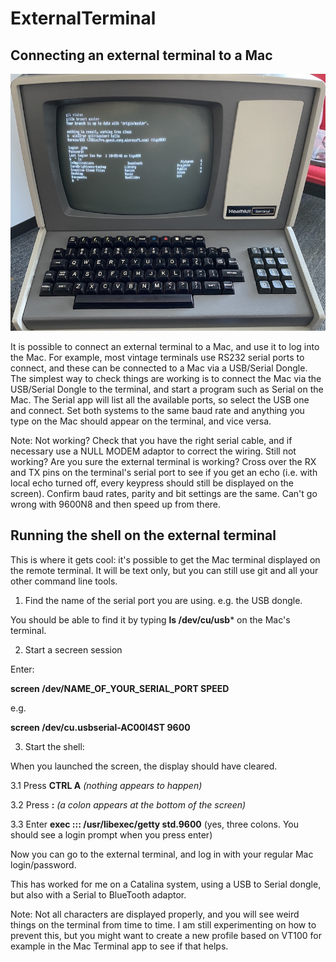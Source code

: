 # ExternalTerminal

## Connecting an external terminal to a Mac

![Heathkit Terminal](terminal.jpg "A serial terminal connected to a Mac's terminal")

It is possible to connect an external terminal to a Mac, and use it to log into the Mac. For example, most vintage terminals use RS232 serial ports to connect, and these can be connected to a Mac via a USB/Serial Dongle. The simplest way to check things are working is to connect the Mac via the USB/Serial Dongle to the terminal, and start a program such as Serial on the Mac. The Serial app will list all the available ports, so select the USB one and connect. Set both systems to the same baud rate and anything you type on the Mac should appear on the terminal, and vice versa.

Note: Not working? Check that you have the right serial cable, and if necessary use a NULL MODEM adaptor to correct the wiring. Still not working? Are you sure the external terminal is working? Cross over the RX and TX pins on the terminal's serial port to see if you get an echo (i.e. with local echo turned off, every keypress should still be displayed on the screen). Confirm baud rates, parity and bit settings are the same. Can't go wrong with 9600N8 and then speed up from there.

## Running the shell on the external terminal

This is where it gets cool: it's possible to get the Mac terminal displayed on the remote terminal. It will be text only, but you can still use git and all your other command line tools.

1. Find the name of the serial port you are using. e.g. the USB dongle. 

You should be able to find it by typing **ls /dev/cu/usb*** on the Mac's terminal.

2. Start a secreen session

Enter:

**screen /dev/NAME_OF_YOUR_SERIAL_PORT SPEED**

e.g.

**screen /dev/cu.usbserial-AC00I4ST 9600**

3. Start the shell:

When you launched the screen, the display should have cleared.

3.1 Press **CTRL A** *(nothing appears to happen)*

3.2 Press **:** *(a colon appears at the bottom of the screen)*

3.3 Enter **exec ::: /usr/libexec/getty std.9600** (yes, three colons. You should see a login prompt when you press enter)

Now you can go to the external terminal, and log in with your regular Mac login/password.

This has worked for me on a Catalina system, using a USB to Serial dongle, but also with a Serial to BlueTooth adaptor.

Note: Not all characters are displayed properly, and you will see weird things on the terminal from time to time. I am still experimenting on how to prevent this, but you might want to create a new profile based on VT100 for example in the Mac Terminal app to see if that helps.

